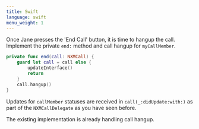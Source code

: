 ```yaml
---
title: Swift
language: swift
menu_weight: 1
---
```


Once Jane presses the 'End Call' button, it is time to hangup the call. Implement the private `end:` method and call hangup for `myCallMember`.

```swift
private func end(call: NXMCall) {
    guard let call = call else {
        updateInterface()
        return
    }
    call.hangup()
}
```

Updates for `callMember` statuses are received in `call(_:didUpdate:with:)` as part of the `NXMCallDelegate` as you have seen before.  

The existing implementation is already handling call hangup.